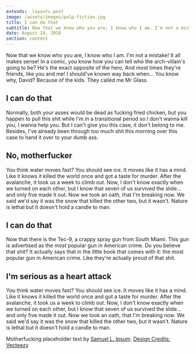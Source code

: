 ```yaml
---
extends: _layouts.post
image: /assets/images/pulp-fiction.jpg
title: I can do that
subtitle: Now that we know who you are, I know who I am. I'm not a mistake!
date: August 24, 2018
section: content
---
```


Now that we know who you are, I know who I am. I'm not a mistake! It all makes sense! In a comic, you know how you can tell who the arch-villain's going to be? He's the exact opposite of the hero. And most times they're friends, like you and me! I should've known way back when... You know why, David? Because of the kids. They called me Mr Glass.

<h2 class="section-heading">I can do that</h2>
Normally, both your asses would be dead as fucking fried chicken, but you happen to pull this shit while I'm in a transitional period so I don't wanna kill you, I wanna help you. But I can't give you this case, it don't belong to me. Besides, I've already been through too much shit this morning over this case to hand it over to your dumb ass.

<h2 class="section-heading">No, motherfucker</h2>
You think water moves fast? You should see ice. It moves like it has a mind. Like it knows it killed the world once and got a taste for murder. After the avalanche, it took us a week to climb out. Now, I don't know exactly when we turned on each other, but I know that seven of us survived the slide... and only five made it out. Now we took an oath, that I'm breaking now. We said we'd say it was the snow that killed the other two, but it wasn't. Nature is lethal but it doesn't hold a candle to man.

<h2 class="section-heading">I can do that</h2>
Now that there is the Tec-9, a crappy spray gun from South Miami. This gun is advertised as the most popular gun in American crime. Do you believe that shit? It actually says that in the little book that comes with it: the most popular gun in American crime. Like they're actually proud of that shit. 

<h2 class="section-heading">I'm serious as a heart attack</h2>
You think water moves fast? You should see ice. It moves like it has a mind. Like it knows it killed the world once and got a taste for murder. After the avalanche, it took us a week to climb out. Now, I don't know exactly when we turned on each other, but I know that seven of us survived the slide... and only five made it out. Now we took an oath, that I'm breaking now. We said we'd say it was the snow that killed the other two, but it wasn't. Nature is lethal but it doesn't hold a candle to man.

Motherfucking placeholder text by [Samuel L. Ipsum](https://slipsum.com/). [Design Credits: Vecteezy](https://vecteezy.com)
